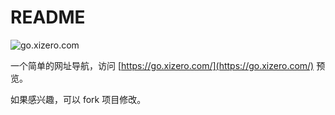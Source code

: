 # README

![go.xizero.com](https://raw.githubusercontent.com/f12998765/SpeedDial/gh-pages/logo.png)

一个简单的网址导航，访问 [https://go.xizero.com/](https://go.xizero.com/) 预览。

如果感兴趣，可以 fork 项目修改。
